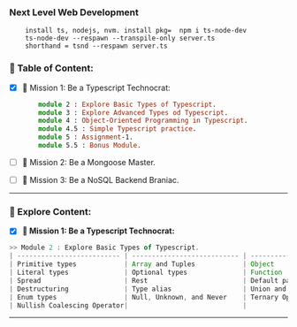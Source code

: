 ### Next Level Web Development
```
    install ts, nodejs, nvm. install pkg=  npm i ts-node-dev
    ts-node-dev --respawn --transpile-only server.ts
    shorthand = tsnd --respawn server.ts
```

### 📗 Table of Content:
- [x] 🎯 Mission 1: Be a Typescript Technocrat:
    ```ts
        module 2 : Explore Basic Types of Typescript.
        module 3 : Explore Advanced Types od Typescript.
        module 4 : Object-Oriented Programming in Typescript.
        module 4.5 : Simple Typescript practice.
        module 5 : Assignment-1.
        module 5.5 : Bonus Module.
    ```
- [ ] 🎯 Mission 2: Be a Mongoose Master.

- [ ] 🎯 Mission 3: Be a NoSQL Backend Braniac.
---

### 📗 Explore Content:
- [x] **🎯 Mission 1: Be a Typescript Technocrat:**
<!-- <details>
<summary>module 2 : Explore Basic Types of Typescript.</summary> 
</details>-->
```ts
>> Module 2 : Explore Basic Types of Typescript.
| -------------------------- | --------------------------- | ------------------------------- |
| Primitive types            | Array and Tuples            | Object                          |
| Literal types              | Optional types              | Function                        |
| Spread                     | Rest                        | Default parameters              |
| Destructuring              | Type alias                  | Union and Intersection types    |
| Enum types                 | Null, Unknown, and Never    | Ternary Operator                |
| Nullish Coalescing Operator|                             |                                 |
```
---
